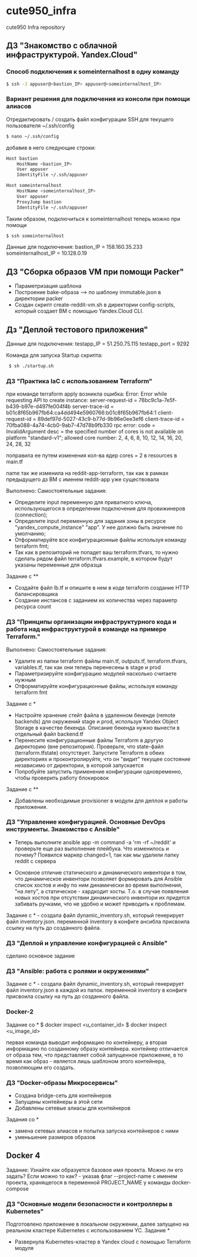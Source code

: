# cute950_infra
cute950 Infra repository

## ДЗ "Знакомство с облачной инфраструктурой. Yandex.Cloud"
### Способ подключения к someinternalhost в одну команду
```sh
$ ssh -J appuser@<bastion_IP> appuser@<someinternalhost_IP>
```
### Вариант решения для подключения из консоли при помощи алиасов
Отредактировать / создать файл конфигурации SSH для текущего пользователя ~/.ssh/config
```sh
$ nano ~/.ssh/config
```

добавив в него следующие строки:
```sh
Host bastion
    HostName <bastion_IP>
    User appuser
    IdentityFile ~/.ssh/appuser

Host someinternalhost
    HostName <someinternalhost_IP>
    User appuser
    ProxyJump bastion
    IdentityFile ~/.ssh/appuser
```

Таким образом, подключиться к someinternalhost теперь можно при помощи
```sh
$ ssh someinternalhost
```

Данные для подключения:
bastion_IP = 158.160.35.233
someinternalhost_IP = 10.128.0.19

## ДЗ "Сборка образов VM при помощи Packer"
- Параметризация шаблона
- Построение bake-образа --> по шаблону immutable.json в директории packer
- Создан скрипт create-reddit-vm.sh в директории config-scripts, который создает ВМ с помощью Yandex.Cloud CLI.

## Дз "Деплой тестового приложения"
Данные для подключения:
testapp_IP = 51.250.75.115
testapp_port = 9292

Команда для запуска Startup скрипта:
```sh
 $ sh ./startup.sh
 ```

### ДЗ "Практика IaC с использованием Terraform"
при команде terraform apply возникла ошибка:
Error: Error while requesting API to create instance: server-request-id = 76bc9c1a-7e5f-b439-b97e-d497fe004f4b server-trace-id = b01c8f65b967fb64:ca4dd494e5960766:b01c8f65b967fb64:1 client-request-id = 89def97d-5027-43c9-b77d-9b96e0ee3ef6 client-trace-id = 70fba088-4a74-4cb0-9ab7-47d78b9fb330 rpc error: code = InvalidArgument desc = the specified number of cores is not available on platform "standard-v1"; allowed core number: 2, 4, 6, 8, 10, 12, 14, 16, 20, 24, 28, 32

поправила ее путем изменения кол-ва ядер cores  = 2 в resources в main.tf

name так же изменила на reddit-app-terraform, так как в рамках предыдущего дз ВМ с именем reddit-app уже существовала

Выполнено:
Самостоятельные задания:
- Определите input переменную для приватного ключа,
использующегося в определении подключения для провижинеров (connection);
- Определите input переменную для задания зоны в ресурсе
"yandex_compute_instance" "app". У нее должно быть значение по умолчанию;
- Отформатируйте все конфигурационные файлы используя команду terraform fmt;
- Так как в репозиторий не попадет ваш terraform.tfvars, то нужно сделать рядом файл terraform.tfvars.example, в
котором будут указаны переменные для образца

Задание с **
- Создайте файл lb.tf и опишите в нем в коде terraform создание HTTP балансировщика
- Создание инстансов с заданием их количества через параметр ресурса count

### ДЗ "Принципы организации инфраструктурного кода и работа над инфраструктурой в команде на примере Terraform."
Выполнено:
Самостоятельные задания:
- Удалите из папки terraform файлы main.tf, outputs.tf, terraform.tfvars, variables.tf, так как они теперь перенесены в stage и prod
- Параметризируйте конфигурацию модулей насколько считаете нужным
- Отформатируйте конфигурационные файлы, используя команду terraform fmt

Задание с *
- Настройте хранение стейт файла в удаленном бекенде (remote backends) для окружений stage и prod, используя Yandex Object Storage в качестве бекенда. Описание бекенда нужно вынести в отдельный файл backend.tf
- Перенесите конфигурационные файлы Terraform в другую директорию (вне репозитория). Проверьте, что state-файл (terraform.tfstate) отсутствует. Запустите Terraform в обеих директориях и проконтролируйте, что он "видит" текущее состояние независимо от директории, в которой запускается
- Попробуйте запустить применение конфигурации одновременно, чтобы проверить работу блокировок

Задание с **
- Добавлены необходимые provisioner в модули для деплоя и работы приложения.

### ДЗ "Управление конфигурацией. Основные DevOps инструменты. Знакомство с Ansible"
- Теперь выполните ansible app -m command -a 'rm -rf ~/reddit' и проверьте еще раз выполнение плейбука. Что изменилось и почему?
Появился маркер changed=1, так как мы удалили папку reddit с сервера

- Основное отличие статического и динамического инвентори в том, что динамическое инвентори позволяет формировать для Ansible список хостов и инфу по ним динамически во время выполнения, "на лету", а статическое - хардкодит хосты. Т.о. в случае появления новых хостов при отсутствии динамического инвентори их придется забивать ручками, что не удобно и может приводить к проблемам.

Задание с *
    - создала файл dynamic_inventory.sh, который генерирует файл inventory.json. переменной inventory в конфиге ансибла присвоила ссылку на путь до созданного файла.

### ДЗ "Деплой и управление конфигурацией с Ansible"
сделано основное задание

### ДЗ "Ansible: работа с ролями и окружениями"
Задание с *
    - создала файл dynamic_inventory.sh, который генерирует файл inventory.json в каждой из папок. переменной inventory в конфиге  присвоила ссылку на путь до созданного файла.

### Docker-2
Задание со *
$ docker inspect <u_container_id>
$ docker inspect <u_image_id>

первая команда выводит информацию по контейнеру, а вторая информацию по созданному образу контейнера. контейнер отличается от образа тем, что представляет собой запущенное приложение, в то время как образ - является лишь шаблоном этого контейнера, позволяющим его создать.

### ДЗ "Docker-образы Микросервисы"
- Создана bridge-сеть для контейнеров
- Запущены контейнеры в этой сети
- Добавлены сетевые алиасы для контейнеров

Задания со *
 - замена сетевых алиасов и попытка запуска контейнеров с ними
 - уменьшение размеров образов

## Docker 4
Задание:
Узнайте как образуется базовое имя проекта. Можно ли его задать? Если можно то как? - указав флаг --project-name с именем проекта, хранящегося в переменной PROJECT_NAME у команды docker-compose

### ДЗ "Основные модели безопасности и контроллеры в Kubernetes"
Подготовлено приложение в локальном окружении, далее запущено на реальном кластере Kubernetes с использованием YC.
Задание *
- Развернула Kubernetes-кластер в Yandex cloud с помощью Terraform
модуля
